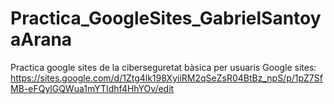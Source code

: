 # Practica_GoogleSites_GabrielSantoyaArana
Practica google sites de la ciberseguretat bàsica per usuaris
Google sites: https://sites.google.com/d/1Ztg4lk198XyiiRM2qSeZsR04BtBz_npS/p/1pZ7SfMB-eFQylGQWua1mYTIdhf4HhYOv/edit 
